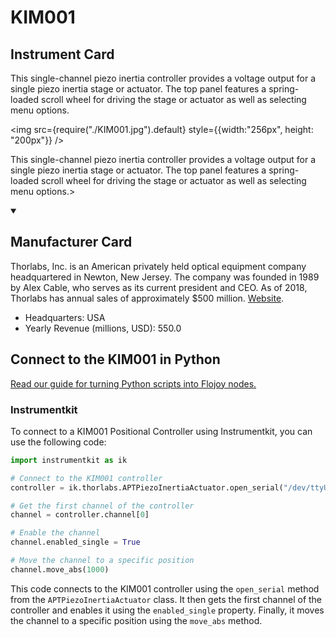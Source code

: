 
# KIM001

## Instrument Card

<div className="flex">

<div>

This single-channel piezo inertia controller provides a voltage output for a single piezo inertia stage or actuator. The top panel features a spring-loaded scroll wheel for driving the stage or actuator as well as selecting menu options.

</div>

<img src={require("./KIM001.jpg").default} style={{width:"256px", height: "200px"}} />

</div>

This single-channel piezo inertia controller provides a voltage output for a single piezo inertia stage or actuator. The top panel features a spring-loaded scroll wheel for driving the stage or actuator as well as selecting menu options.>

<details open>
<summary><h2>Manufacturer Card</h2></summary>

Thorlabs, Inc. is an American privately held optical equipment company headquartered in Newton, New Jersey. The company was founded in 1989 by Alex Cable, who serves as its current president and CEO. As of 2018, Thorlabs has annual sales of approximately $500 million. <a href="https://www.thorlabs.com/">Website</a>.

<ul>
  <li>Headquarters: USA</li>
  <li>Yearly Revenue (millions, USD): 550.0</li>
</ul>
</details>

## Connect to the KIM001 in Python

[Read our guide for turning Python scripts into Flojoy nodes.](https://docs.flojoy.ai/custom-nodes/creating-custom-node/)


### Instrumentkit

To connect to a KIM001 Positional Controller using Instrumentkit, you can use the following code:

```python
import instrumentkit as ik

# Connect to the KIM001 controller
controller = ik.thorlabs.APTPiezoInertiaActuator.open_serial("/dev/ttyUSB0", baud=115200)

# Get the first channel of the controller
channel = controller.channel[0]

# Enable the channel
channel.enabled_single = True

# Move the channel to a specific position
channel.move_abs(1000)
```

This code connects to the KIM001 controller using the `open_serial` method from the `APTPiezoInertiaActuator` class. It then gets the first channel of the controller and enables it using the `enabled_single` property. Finally, it moves the channel to a specific position using the `move_abs` method.

